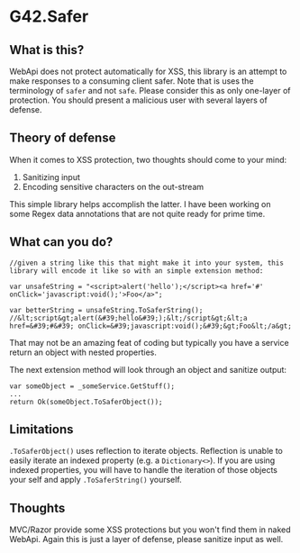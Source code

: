 # G42.Safer

## What is this?

WebApi does not protect automatically for XSS, this library is an attempt to make responses to a consuming client safer. Note that is uses the terminology of `safer` and not `safe`. Please consider this as only one-layer of protection. You should present a malicious user with several layers of defense.

## Theory of defense

When it comes to XSS protection, two thoughts should come to your mind:
1) Sanitizing input
2) Encoding sensitive characters on the out-stream

This simple library helps accomplish the latter. I have been working on some Regex data annotations that are not quite ready for prime time.

## What can you do?

```
//given a string like this that might make it into your system, this library will encode it like so with an simple extension method:

var unsafeString = "<script>alert('hello');</script><a href='#' onClick='javascript:void();'>Foo</a>";

var betterString = unsafeString.ToSaferString(); //&lt;script&gt;alert(&#39;hello&#39;);&lt;/script&gt;&lt;a href=&#39;#&#39; onClick=&#39;javascript:void();&#39;&gt;Foo&lt;/a&gt;

```

That may not be an amazing feat of coding but typically you have a service return an object with nested properties.

The next extension method will look through an object and sanitize output:

```
var someObject = _someService.GetStuff();
...
return Ok(someObject.ToSaferObject());

```

## Limitations

`.ToSaferObject()` uses reflection to iterate objects. Reflection is unable to easily iterate an indexed property (e.g. a `Dictionary<>`). If you are using indexed properties, you will have to handle the iteration of those objects your self and apply `.ToSaferString()` yourself.

## Thoughts

MVC/Razor provide some XSS protections but you won't find them in naked WebApi. Again this is just a layer of defense, please sanitize input as well.
